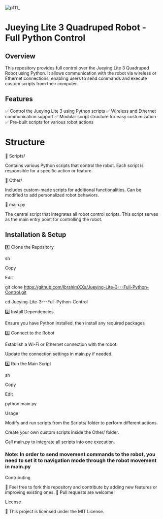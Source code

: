 
![p111_](https://github.com/user-attachments/assets/ec2be9c1-9a4b-4715-98b0-6b941018a6e4)

# Jueying Lite 3 Quadruped Robot - Full Python Control

## Overview

This repository provides full control over the Jueying Lite 3 Quadruped Robot using Python. It allows communication with the robot via wireless or Ethernet connections, enabling users to send commands and execute custom scripts from their computer.

## Features

✅ Control the Jueying Lite 3 using Python scripts
✅ Wireless and Ethernet communication support
✅ Modular script structure for easy customization
✅ Pre-built scripts for various robot actions

# Structure

📂 Scripts/

Contains various Python scripts that control the robot.
Each script is responsible for a specific action or feature.

📂 Other/

Includes custom-made scripts for additional functionalities.
Can be modified to add personalized robot behaviors.

📄 main.py

The central script that integrates all robot control scripts.
This script serves as the main entry point for controlling the robot.

## Installation & Setup

1️⃣ Clone the Repository

sh

Copy

Edit

git clone https://github.com/IbrahimXXs/Jueying-Lite-3---Full-Python-Control.git

cd Jueying-Lite-3---Full-Python-Control

2️⃣ Install Dependencies

Ensure you have Python installed, then install any required packages

3️⃣ Connect to the Robot

Establish a Wi-Fi or Ethernet connection with the robot.

Update the connection settings in main.py if needed.

4️⃣ Run the Main Script

sh

Copy

Edit

python main.py

Usage

Modify and run scripts from the Scripts/ folder to perform different actions.

Create your own custom scripts inside the Other/ folder.

Call main.py to integrate all scripts into one execution.

### Note: In order to send movement commands to the robot, you need to set it to navigation mode through the robot movement in main.py

Contributing

🔹 Feel free to fork this repository and contribute by adding new features or improving existing ones.
🔹 Pull requests are welcome!

License

📝 This project is licensed under the MIT License.

